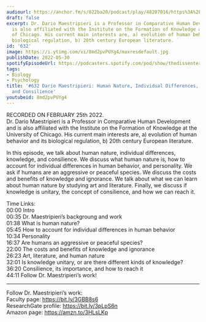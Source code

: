 ```yaml
---
audiourl: https://anchor.fm/s/822ba20/podcast/play/48207016/https%3A%2F%2Fd3ctxlq1ktw2nl.cloudfront.net%2Fstaging%2F2022-1-25%2Fb1213264-3c40-4071-6638-acbe05833517.m4a
draft: false
excerpt: Dr. Dario Maestripieri is a Professor in Comparative Human Development and
  is also affiliated with the Institute on the Formation of Knowledge at the University
  of Chicago. His current main interests are, a) evolution of human behavior and its
  biological regulation, b) 20th century European literature.
id: '632'
image: https://i.ytimg.com/vi/8md2pvPUYg4/maxresdefault.jpg
publishDate: 2022-05-30
spotifyEpisodeUrl: https://podcasters.spotify.com/pod/show/thedissenter/episodes/632-Dario-Maestripieri-Human-Nature--Individual-Differences--Knowledge--and-Consilience-e1etln8
tags:
- Biology
- Psychology
title: '#632 Dario Maestripieri: Human Nature, Individual Differences, Knowledge,
  and Consilience'
youtubeid: 8md2pvPUYg4
---
```

<div class="timelinks">

RECORDED ON FEBRUARY 25th 2022.  
Dr. Dario Maestripieri is a Professor in Comparative Human Development and is also affiliated with the Institute on the Formation of Knowledge at the University of Chicago. His current main interests are, a) evolution of human behavior and its biological regulation, b) 20th century European literature.

In this episode, we talk about human nature, individual differences, knowledge, and consilience. We discuss what human nature is, how to account for individual differences in human behavior, and personality. We ask if humans are an aggressive or peaceful species. We discuss the costs and benefits of knowledge and ignorance. We talk about what we can learn about human nature by studying art and literature. Finally, we discuss if knowledge is unitary, the concept of consilience, and how we can reach it.

Time Links:  
<time>00:00</time> Intro  
<time>00:35</time> Dr. Maestripieri’s backgroung and work  
<time>01:38</time> What is human nature?  
<time>05:45</time> How to account for individual differences in human behavior  
<time>10:34</time> Personality  
<time>16:37</time> Are humans an aggressive or peaceful species?  
<time>22:00</time> The costs and benefits of knowledge and ignorance  
<time>26:23</time> Art, literature, and human nature  
<time>32:01</time> Is knowledge unitary, or are there different kinds of knowledge?  
<time>36:20</time> Consilience, its importance, and how to reach it  
<time>44:11</time> Follow Dr. Maestripieri’s work!

---

Follow Dr. Maestripieri’s work:  
Faculty page: https://bit.ly/3GBB8s6  
ResearchGate profile: https://bit.ly/3pLpS6n  
Amazon page: https://amzn.to/3HLsLKp
</div>

